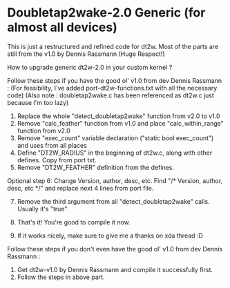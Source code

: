 # Doubletap2wake-2.0 Generic (for almost all devices)

This is just a restructured and refined code for dt2w.
Most of the parts are still from the v1.0 by Dennis Rassmann (Huge Respect!)

How to upgrade generic dt2w-2.0 in your custom kernel ?

Follow these steps if you have the good ol' v1.0 from dev Dennis Rassmann :
(For feasibility, I've added port-dt2w-functions.txt with all the necessary code)
(Also note : doubletap2wake.c has been referenced as dt2w.c just because I'm too lazy)
1) Replace the whole "detect_doubletap2wake" function from v2.0 to v1.0
2) Remove "calc_feather" function from v1.0 and place "calc_within_range" function from v2.0
3) Remove "exec_count" variable declaration ("static bool exec_count") and uses from all places
4) Define "DT2W_RADIUS" in the beginning of dt2w.c, along with other defines. Copy from port txt.
5) Remove "DT2W_FEATHER" definition from the defines.

Optional step 6: Change Version, author, desc, etc. Find "/* Version, author, desc, etc */" and replace next 4 lines from port file.

7) Remove the third argument from all "detect_doubletap2wake" calls. Usually it's "true"

7) That's it! You're good to compile it now.

8) If it works nicely, make sure to give me a thanks on xda thread :D


Follow these steps if you don't even have the good ol' v1.0 from dev Dennis Rassmann :
1) Get dt2w-v1.0 by Dennis Rassmann and compile it successfully first.
2) Follow the steps in above part.
